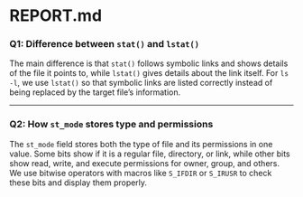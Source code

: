 # REPORT.md

### Q1: Difference between `stat()` and `lstat()`
The main difference is that `stat()` follows symbolic links and shows details of the file it points to, while `lstat()` gives details about the link itself. For `ls -l`, we use `lstat()` so that symbolic links are listed correctly instead of being replaced by the target file’s information.

---

### Q2: How `st_mode` stores type and permissions
The `st_mode` field stores both the type of file and its permissions in one value. Some bits show if it is a regular file, directory, or link, while other bits show read, write, and execute permissions for owner, group, and others. We use bitwise operators with macros like `S_IFDIR` or `S_IRUSR` to check these bits and display them properly.


